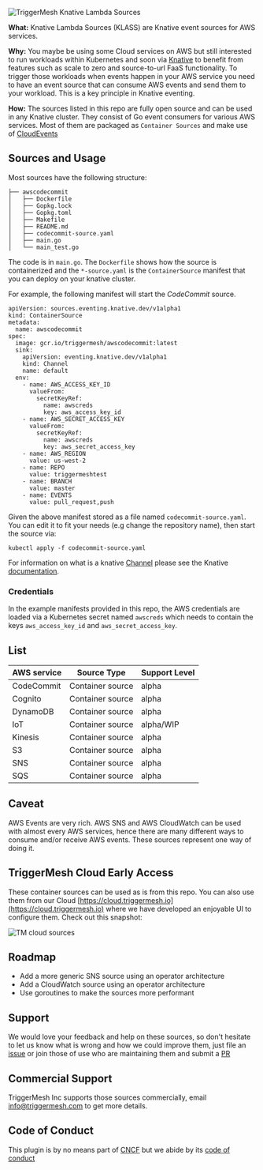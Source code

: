 ![TriggerMesh Knative Lambda Sources](./images/klass.png "TriggerMesh Knative Lambda Sources")

**What:** Knative Lambda Sources (KLASS) are Knative event sources for AWS services.

**Why:** You maybe be using some Cloud services on AWS but still interested to run workloads within Kubernetes and soon via [Knative](https://github.com/knative/docs) to benefit from features such as scale to zero and source-to-url FaaS functionality. To trigger those workloads when events happen in your AWS service you need to have an event source that can consume AWS events and send them to your workload. This is a key principle in Knative eventing.

**How:** The sources listed in this repo are fully open source and can be used in any Knative cluster. They consist of Go event consumers for various AWS services. Most of them are packaged as `Container Sources` and make use of [CloudEvents](https://cloudevents.io/)

## Sources and Usage

Most sources have the following structure:

```shell
├── awscodecommit
│   ├── Dockerfile
│   ├── Gopkg.lock
│   ├── Gopkg.toml
│   ├── Makefile
│   ├── README.md
│   ├── codecommit-source.yaml
│   ├── main.go
│   └── main_test.go
```

The code is in `main.go`. The `Dockerfile` shows how the source is containerized and the `*-source.yaml` is the `ContainerSource` manifest that you can deploy on your knative cluster.

For example, the following manifest will start the _CodeCommit_ source.

```
apiVersion: sources.eventing.knative.dev/v1alpha1
kind: ContainerSource
metadata:
  name: awscodecommit
spec:
  image: gcr.io/triggermesh/awscodecommit:latest
  sink:
    apiVersion: eventing.knative.dev/v1alpha1
    kind: Channel
    name: default
  env:
    - name: AWS_ACCESS_KEY_ID
      valueFrom:
        secretKeyRef:
          name: awscreds
          key: aws_access_key_id
    - name: AWS_SECRET_ACCESS_KEY
      valueFrom:
        secretKeyRef:
          name: awscreds
          key: aws_secret_access_key
    - name: AWS_REGION
      value: us-west-2
    - name: REPO
      value: triggermeshtest
    - name: BRANCH
      value: master
    - name: EVENTS
      value: pull_request,push
```

Given the above manifest stored as a file named `codecommit-source.yaml`. You can edit it to fit your needs (e.g change the repository name), then start the source via:

```
kubectl apply -f codecommit-source.yaml
```

For information on what is a knative [Channel](https://github.com/knative/docs/tree/master/eventing) please see the Knative [documentation](https://github.com/knative/docs/tree/master/eventing).

### Credentials

In the example manifests provided in this repo, the AWS credentials are loaded via a Kubernetes secret named `awscreds` which needs to contain the keys `aws_access_key_id` and `aws_secret_access_key`.

## List

| AWS service | Source Type | Support Level|
|-------------|-------------|--------|
|CodeCommit|Container source|alpha|
|Cognito|Container source|alpha|
|DynamoDB|Container source|alpha|
|IoT|Container source|alpha/WIP|
|Kinesis|Container source|alpha|
|S3|Container source|alpha|
|SNS|Container source|alpha|
|SQS|Container source|alpha|

## Caveat

AWS Events are very rich. AWS SNS and AWS CloudWatch can be used with almost every AWS services, hence there are many different ways to consume and/or receive AWS events. These sources represent one way of doing it.

## TriggerMesh Cloud Early Access

These container sources can be used as is from this repo. You can also use them from our Cloud [https://cloud.triggermesh.io](https://cloud.triggermesh.io) where we have developed an enjoyable UI to configure them. Check out this snapshot:

![TM cloud sources](./images/sources.png)

## Roadmap

* Add a more generic SNS source using an operator architecture
* Add a CloudWatch source using an operator architecture
* Use goroutines to make the sources more performant

## Support

We would love your feedback and help on these sources, so don't hesitate to let us know what is wrong and how we could improve them, just file an [issue](https://github.com/triggermesh/knative-lambda-sources/issues/new) or join those of use who are maintaining them and submit a [PR](https://github.com/triggermesh/knative-lambda-sources/compare)

## Commercial Support

TriggerMesh Inc supports those sources commercially, email info@triggermesh.com to get more details.

## Code of Conduct

This plugin is by no means part of [CNCF](https://www.cncf.io/) but we abide by its [code of conduct](https://github.com/cncf/foundation/blob/master/code-of-conduct.md)
